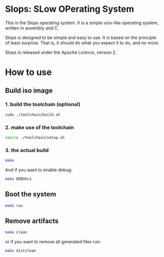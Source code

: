 # Slops: SLow OPerating System

This is the Slops operating system. It is a simple unix-like operating system, written in assembly and C.

Slops is designed to be simple and easy to use. It is based on the principle of least surprise. That is, it should do what you expect it to do, and no more.

Slops is released under the Apache Licence, version 2.

# How to use

## Build iso image

### 1. build the toolchain (optional)

```bash
sudo ./toolchain/build.sh
```

### 2. make use of the toolchain

```bash
source ./toolchain/setup.sh
```

### 3. the actual build

```bash
make
```
And if you want to enable debug:
```bash
make DEBUG=1
```

## Boot the system

```bash
make run
```

## Remove artifacts

```bash
make clean
```

or if you want to remove all generated files run:

```bash
make distclean
```
